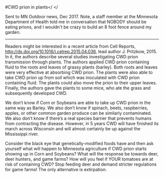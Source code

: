 #CWD prion in plants</ </

Sent to MN Outdoor news, Dec 2017.  Note, a staff member at the Minnesota Department of Health told me in conversation that NOBODY should be eating prions, and I wouldn't be crazy to build an 8 foot fence around my garden. 

***

Readers might be interested in a recent article from Cell Reports, <http://dx.doi.org/10.1016/j.celrep.2015.04.036>, 
lead author J. Pritzkow, 2015.  In it, the authors describe several studies investigating CWD prion transmission through plants.  The authors applied CWD prion containing fluid to the roots and leaves of grassy plants (barley).  Both roots and leaves were very effective at absorbing CWD prion.  The plants were also able to take CWD prion up from soil which was inoculated with CWD prion containing fluid.  The plants could also move the prion to their upper leaves. Finally, the authors gave the plants to some mice, who ate the grass and subsequently developed CWD.


We don’t know if Corn or Soybeans are able to take up CWD prion in the same way as Barley.  We also don’t know if spinach, beets, raspberries, apples, or other common garden produce can be similarly contaminated.  We also don’t know if there’s a real species barrier that prevents humans from contracting the disease.  However, in 5 years CWD will have finished its march across Wisconsin and will almost certainly be up against the Mississippi river.


Consider the black eye that genetically-modified foods have and then ask yourself what will happen to Minnesota agriculture if CWD prion starts showing up in Corn and Soybeans?  What will the response be towards deer, deer hunters, and game farms? How will you feel if YOUR tomatoes are at risk of containing CWD? Stop feeding deer and demand stricter regulations for game farms! The only alternative is extirpation.
